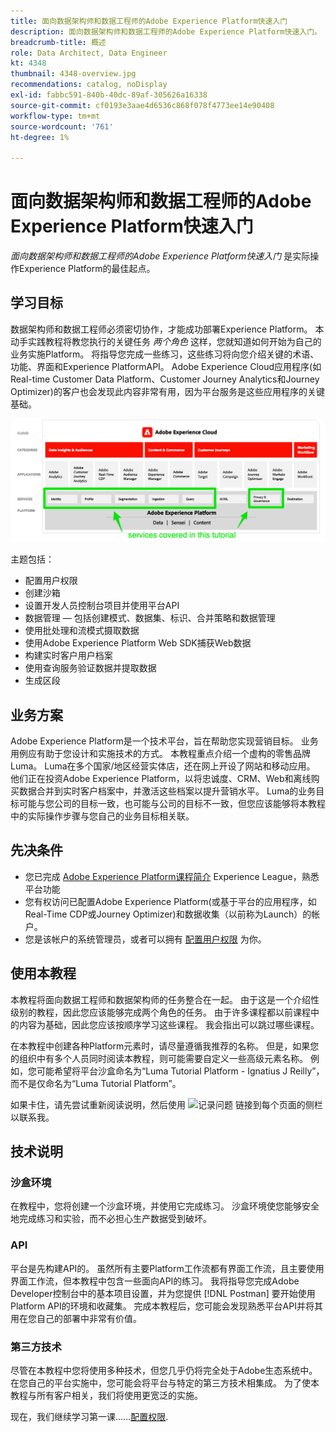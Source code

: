 ```yaml
---
title: 面向数据架构师和数据工程师的Adobe Experience Platform快速入门
description: 面向数据架构师和数据工程师的Adobe Experience Platform快速入门。
breadcrumb-title: 概述
role: Data Architect, Data Engineer
kt: 4348
thumbnail: 4348-overview.jpg
recommendations: catalog, noDisplay
exl-id: fabbc591-840b-40dc-89af-305626a16338
source-git-commit: cf0193e3aae4d6536c868f078f4773ee14e90408
workflow-type: tm+mt
source-wordcount: '761'
ht-degree: 1%

---
```


# 面向数据架构师和数据工程师的Adobe Experience Platform快速入门

<!--5min-->

_面向数据架构师和数据工程师的Adobe Experience Platform快速入门_ 是实际操作Experience Platform的最佳起点。


<!--How do we address ETL-->

## 学习目标

数据架构师和数据工程师必须密切协作，才能成功部署Experience Platform。 本动手实践教程将教您执行的关键任务 _两个角色_ 这样，您就知道如何开始为自己的业务实施Platform。 将指导您完成一些练习，这些练习将向您介绍关键的术语、功能、界面和Experience PlatformAPI。 Adobe Experience Cloud应用程序(如Real-time Customer Data Platform、Customer Journey Analytics和Journey Optimizer)的客户也会发现此内容非常有用，因为平台服务是这些应用程序的关键基础。

![Adobe Experience Cloud营销架构，重点介绍本教程中涵盖的Platform服务 — 身份、用户档案、分段、摄取、查询和管理](assets/marketecture.png)

主题包括：

* 配置用户权限
* 创建沙箱
* 设置开发人员控制台项目并使用平台API
* 数据管理 — 包括创建模式、数据集、标识、合并策略和数据管理
* 使用批处理和流模式摄取数据
* 使用Adobe Experience Platform Web SDK捕获Web数据
* 构建实时客户用户档案
* 使用查询服务验证数据并提取数据
* 生成区段

## 业务方案

Adobe Experience Platform是一个技术平台，旨在帮助您实现营销目标。 业务用例应有助于您设计和实施技术的方式。 本教程重点介绍一个虚构的零售品牌Luma。 Luma在多个国家/地区经营实体店，还在网上开设了网站和移动应用。 他们正在投资Adobe Experience Platform，以将忠诚度、CRM、Web和离线购买数据合并到实时客户档案中，并激活这些档案以提升营销水平。 Luma的业务目标可能与您公司的目标一致，也可能与公司的目标不一致，但您应该能够将本教程中的实际操作步骤与您自己的业务目标相关联。

## 先决条件

* 您已完成 [Adobe Experience Platform课程简介](https://experienceleague.adobe.com/?recommended=ExperiencePlatform-U-1-2020.1) Experience League，熟悉平台功能
* 您有权访问已配置Adobe Experience Platform(或基于平台的应用程序，如Real-Time CDP或Journey Optimizer)和数据收集（以前称为Launch）的帐户。
* 您是该帐户的系统管理员，或者可以拥有 [配置用户权限](configure-permissions.md) 为你。

## 使用本教程

本教程将面向数据工程师和数据架构师的任务整合在一起。 由于这是一个介绍性级别的教程，因此您应该能够完成两个角色的任务。 由于许多课程都以前课程中的内容为基础，因此您应该按顺序学习这些课程。 我会指出可以跳过哪些课程。

在本教程中创建各种Platform元素时，请尽量遵循我推荐的名称。 但是，如果您的组织中有多个人员同时阅读本教程，则可能需要自定义一些高级元素名称。 例如，您可能希望将平台沙盒命名为“Luma Tutorial Platform - Ignatius J Reilly”，而不是仅命名为“Luma Tutorial Platform”。

如果卡住，请先尝试重新阅读说明，然后使用 ![记录问题](https://experienceleague.adobe.com/assets/img/feedback.svg) 链接到每个页面的侧栏以联系我。

## 技术说明

### 沙盒环境

在教程中，您将创建一个沙盒环境，并使用它完成练习。 沙盒环境使您能够安全地完成练习和实验，而不必担心生产数据受到破坏。

### API

平台是先构建API的。 虽然所有主要Platform工作流都有界面工作流，且主要使用界面工作流，但本教程中包含一些面向API的练习。 我将指导您完成Adobe Developer控制台中的基本项目设置，并为您提供 [!DNL Postman] 要开始使用Platform API的环境和收藏集。 完成本教程后，您可能会发现熟悉平台API并将其用在您自己的部署中非常有价值。

### 第三方技术

尽管在本教程中您将使用多种技术，但您几乎仍将完全处于Adobe生态系统中。 在您自己的平台实施中，您可能会将平台与特定的第三方技术相集成。 为了使本教程与所有客户相关，我们将使用更宽泛的实施。

现在，我们继续学习第一课……[配置权限](configure-permissions.md).
